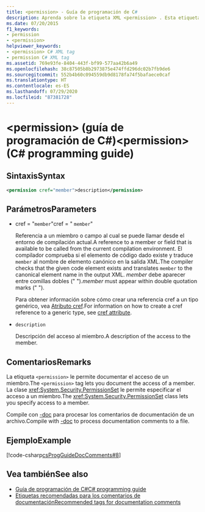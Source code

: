 ```yaml
---
title: <permission> - Guía de programación de C#
description: Aprenda sobre la etiqueta XML <permission> . Esta etiqueta le permite documentar el acceso de un miembro, mientras que la clase PermissionSet permite especificar el acceso a un miembro.
ms.date: 07/20/2015
f1_keywords:
- permission
- <permission>
helpviewer_keywords:
- <permission> C# XML tag
- permission C# XML tag
ms.assetid: 769e93fe-8404-443f-bf99-577aa42b6a49
ms.openlocfilehash: 38c87505b8b2973875e474ffd296dc02b7fb9de6
ms.sourcegitcommit: 552b4b60c094559db9d8178fa74f5bafaece0caf
ms.translationtype: HT
ms.contentlocale: es-ES
ms.lasthandoff: 07/29/2020
ms.locfileid: "87381728"
---
```

# <a name="permission-c-programming-guide"></a><span data-ttu-id="ac9d4-105">\<permission> (guía de programación de C#)</span><span class="sxs-lookup"><span data-stu-id="ac9d4-105">\<permission> (C# programming guide)</span></span>

## <a name="syntax"></a><span data-ttu-id="ac9d4-106">Sintaxis</span><span class="sxs-lookup"><span data-stu-id="ac9d4-106">Syntax</span></span>

```xml
<permission cref="member">description</permission>
```

## <a name="parameters"></a><span data-ttu-id="ac9d4-107">Parámetros</span><span class="sxs-lookup"><span data-stu-id="ac9d4-107">Parameters</span></span>

- <span data-ttu-id="ac9d4-108">cref = "`member`"</span><span class="sxs-lookup"><span data-stu-id="ac9d4-108">cref = " `member`"</span></span>

  <span data-ttu-id="ac9d4-109">Referencia a un miembro o campo al cual se puede llamar desde el entorno de compilación actual.</span><span class="sxs-lookup"><span data-stu-id="ac9d4-109">A reference to a member or field that is available to be called from the current compilation environment.</span></span> <span data-ttu-id="ac9d4-110">El compilador comprueba si el elemento de código dado existe y traduce `member` al nombre de elemento canónico en la salida XML.</span><span class="sxs-lookup"><span data-stu-id="ac9d4-110">The compiler checks that the given code element exists and translates `member` to the canonical element name in the output XML.</span></span> <span data-ttu-id="ac9d4-111">*member* debe aparecer entre comillas dobles (" ").</span><span class="sxs-lookup"><span data-stu-id="ac9d4-111">*member* must appear within double quotation marks (" ").</span></span>

  <span data-ttu-id="ac9d4-112">Para obtener información sobre cómo crear una referencia cref a un tipo genérico, vea [Atributo cref](./cref-attribute.md).</span><span class="sxs-lookup"><span data-stu-id="ac9d4-112">For information on how to create a cref reference to a generic type, see [cref attribute](./cref-attribute.md).</span></span>

- `description`

  <span data-ttu-id="ac9d4-113">Descripción del acceso al miembro.</span><span class="sxs-lookup"><span data-stu-id="ac9d4-113">A description of the access to the member.</span></span>

## <a name="remarks"></a><span data-ttu-id="ac9d4-114">Comentarios</span><span class="sxs-lookup"><span data-stu-id="ac9d4-114">Remarks</span></span>

<span data-ttu-id="ac9d4-115">La etiqueta `<permission>` le permite documentar el acceso de un miembro.</span><span class="sxs-lookup"><span data-stu-id="ac9d4-115">The `<permission>` tag lets you document the access of a member.</span></span> <span data-ttu-id="ac9d4-116">La clase <xref:System.Security.PermissionSet> le permite especificar el acceso a un miembro.</span><span class="sxs-lookup"><span data-stu-id="ac9d4-116">The <xref:System.Security.PermissionSet> class lets you specify access to a member.</span></span>

<span data-ttu-id="ac9d4-117">Compile con [-doc](../../language-reference/compiler-options/doc-compiler-option.md) para procesar los comentarios de documentación de un archivo.</span><span class="sxs-lookup"><span data-stu-id="ac9d4-117">Compile with [-doc](../../language-reference/compiler-options/doc-compiler-option.md) to process documentation comments to a file.</span></span>

## <a name="example"></a><span data-ttu-id="ac9d4-118">Ejemplo</span><span class="sxs-lookup"><span data-stu-id="ac9d4-118">Example</span></span>

[!code-csharp[csProgGuideDocComments#8](~/samples/snippets/csharp/VS_Snippets_VBCSharp/csProgGuideDocComments/CS/DocComments.cs#8)]

## <a name="see-also"></a><span data-ttu-id="ac9d4-119">Vea también</span><span class="sxs-lookup"><span data-stu-id="ac9d4-119">See also</span></span>

- [<span data-ttu-id="ac9d4-120">Guía de programación de C#</span><span class="sxs-lookup"><span data-stu-id="ac9d4-120">C# programming guide</span></span>](../index.md)
- [<span data-ttu-id="ac9d4-121">Etiquetas recomendadas para los comentarios de documentación</span><span class="sxs-lookup"><span data-stu-id="ac9d4-121">Recommended tags for documentation comments</span></span>](./recommended-tags-for-documentation-comments.md)
